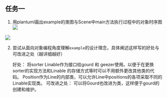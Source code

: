 ## 任务一
1.	用plantuml画出example的类图与Scene中main方法执行过程中的对象时序图
![](http://www.plantuml.com/plantuml/png/hLFDZXCn3BxtANBCGli2BOTb9RINFI0Mk20EQMkc4Pbab3Z0KdXtFB4pdKm12Oazx3Ysu-ydxcr24p7tRcKzGlna3g0UGwHGdLUA_hu4UrGkcAEcXWyV5JZemMEwsLtAYIveIJnYjBvJ7U1hP_oO_RcQpNwmtkmTp8SdQWt9eWrUrq0D4iZKAT_DcgL6myVqU-Co2Dx1cPJKNTuJ5AjXl0rhC3i-2TU1YEwknIeZ01kc-TKC-bzKYuqlVcms3PLAxnxW-qGieK5xa9p24t34qziYWRojTLqfBew2dSfdrtZD9Trqj2gSzV1kq0_qAV5DOnVvDvYOe0YTETYO1T_Wa15gFI4CnHEckTqoh7f6rbHJNldSg_kGu_7oLYgkk_LU1b_j1kVB5H4kJd5kDAe4TqzlZF-iopmAfBKU5q-8WGDE_wSLdHPeAZ13umEU8FvnaUNNmZjKhgpA_-ssWXSBwzIwMNGDpgrfuwj9c0fQQIgUEF0TdkPCXuowGZl-hWixArsrI6mrv__geRGJ1mmlOpHFapguA4c_bLBF8cV1gdL-oNdnWbAzxX8gwlaS_nRyCVVk5m00)

![](http://www.plantuml.com/plantuml/png/LK-x3i8m3Dpp5VS3dP4wL1KB2mCINv0sfaHAayXs1lXw4WKXElWXt_dEdaKjQzc3iQicXZxfGlGcXiaLyAlFDYgkFj9X88cLs9W635FB8sv5SSAM2Zk1ZqqBeIrsyZ3rEa98iR-4mWDMS2xB4kZ-5VmTSAJt_X_jdaqV9SD6XrpzKusGDZDJTFMh3m00)


2.	尝试从面向对象编程角度理解`example`的设计理念，具体阐述这样写的好处与可改进之处（越详细越好）

	好处：
	将sorter Linable作为接口给gourd 和 geezer使用。以便于在更换sorter的实现方法和Linable 的存储方式等时可以不用额外更改其他类的代码。
	Position作为Line的内部类，可以允许Line中positions的各项采取不同的Linable实现类。
	可改进之处：
	可以将Gourd也改进为类，这样便于gourd的创建和维护。